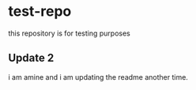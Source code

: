 # test-repo
this repository is for testing purposes 
## Update 2 

i am amine and i am updating the readme another time. 
